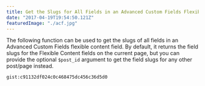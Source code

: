 ```yaml
---
title: Get the Slugs for All Fields in an Advanced Custom Fields Flexible Content Field
date: "2017-04-19T19:54:50.121Z"
featuredImage: "./acf.jpg"
---
```


The following function can be used to get the slugs of all fields in an Advanced Custom Fields flexible content field. By default, it returns the field slugs for the Flexible Content fields on the current page, but you can provide the optional `$post_id` argument to get the field slugs for any other post/page instead.

`gist:c91132df024c0c468475dc456c36d5d0`
